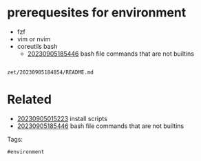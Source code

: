 # prerequesites for environment

- fzf
- vim or nvim
- coreutils bash
  - [20230905185446](/zet/20230905185446/README.md) bash file commands that are not builtins

```
```

` zet/20230905184854/README.md `

# Related

- [20230905015223](/zet/20230905015223/README.md) install scripts
- [20230905185446](/zet/20230905185446/README.md) bash file commands that are not builtins

Tags:

    #environment
